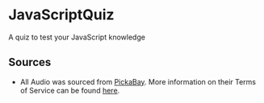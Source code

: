 # JavaScriptQuiz
A quiz to test your JavaScript knowledge


## Sources
- All Audio was sourced from [PickaBay](https://pixabay.com/sound-effects/search/correct/). More information on their Terms of Service can be found [here](https://pixabay.com/service/terms/#license).